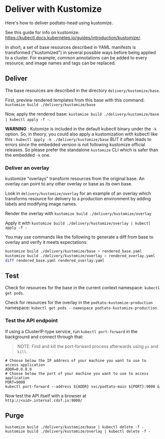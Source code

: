 # Deliver with Kustomize

Here's how to deliver podtato-head using kustomize.

See this guide for info on kustomize: <https://kubectl.docs.kubernetes.io/guides/introduction/kustomize/>.

In short, a set of base resources described in YAML manifests is transformed
("kustomized") in several possible ways before being applied to a cluster. For
example, common annotations can be added to every resource; and image names and
tags can be replaced.

## Deliver

The base resources are described in the directory `delivery/kustomize/base`.

First, preview rendered templates from this base with this command: `kustomize build ./delivery/kustomize/base`

Now, apply the rendered base: `kustomize build ./delivery/kustomize/base | kubectl apply -f -`.

**WARNING** : Kutomize is included in the default kubectl binary under the `-k` option.
So, in theory, you could also apply a kustomization with kubectl like this :
`kubectl apply -k ./delivery/kustomize/base`
_BUT_ it often leads to errors since the embedded version is not following kustomize official releases.
So please prefer the standalone `kustomize` CLI which is safer than the embedded `-k` one.

### Deliver an overlay

kustomize "overlays" transform resources from the original base. An overlay can
point to any other overlay or base as its own base.

Look in `delivery/kustomize/overlay` for an example of an overlay which
transforms resource for delivery to a production environment by adding labels
and modifying image names.

Render the overlay with `kustomize build ./delivery/kustomize/overlay`

Apply it with `kustomize build ./delivery/kustomize/overlay | kubectl apply -f -`

You may use commands like the following to generate a diff from base to overlay and verify it meets expectations:

```bash
kustomize build ./delivery/kustomize/base > rendered_base.yaml
kustomize build ./delivery/kustomize/overlay > rendered_overlay.yaml
diff rendered_base.yaml rendered_overlay.yaml
```

## Test

Check for resources for the base in the current context namespace: `kubectl get pods`.

Check for resources for the overlay in the `podtato-kustomize-production` namespace: `kubectl get pods --namespace podtato-kustomize-production`.

### Test the API endpoint

If using a ClusterIP-type service, run `kubectl port-forward` in the background
and connect through that:

> NOTE: Find and kill the port-forward process afterwards using `ps` and `kill`.

```
# Choose below the IP address of your machine you want to use to access application
ADDR=0.0.0.0
# Choose below the port of your machine you want to use to access application
PORT=9000
kubectl port-forward --address ${ADDR} svc/podtato-main ${PORT}:9000 &
```

Now test the API itself with a browser at `http://<uid>.internal.cdsf.io:9000/`

## Purge

```
kustomize build ./delivery/kustomize/base | kubectl delete -f -
kustomize build ./delivery/kustomize/overlay | kubectl delete -f -
```